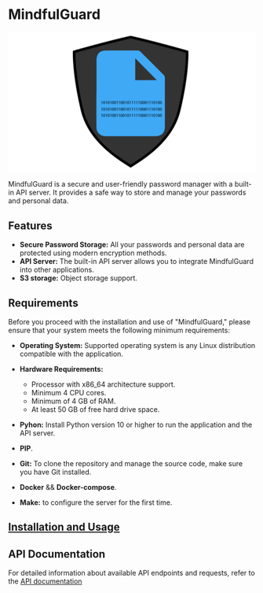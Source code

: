# MindfulGuard

![Logo](https://github.com/MindfulGuard/server/blob/main/client/public/static/mindfulguard%20logo.png?raw=true)

MindfulGuard is a secure and user-friendly password manager with a built-in API server. It provides a safe way to store and manage your passwords and personal data.

## Features

- **Secure Password Storage:** All your passwords and personal data are protected using modern encryption methods.
- **API Server:** The built-in API server allows you to integrate MindfulGuard into other applications.
- **S3 storage:** Оbject storage support.

## Requirements

Before you proceed with the installation and use of "MindfulGuard," please ensure that your system meets the following minimum requirements:

- **Operating System:** Supported operating system is any Linux distribution compatible with the application.
- **Hardware Requirements:**

   - Processor with x86_64 architecture support.
   - Minimum 4 CPU cores.
   - Minimum of 4 GB of RAM.
   - At least 50 GB of free hard drive space.

- **Pyhon:** Install Python version 10 or higher to run the application and the API server.
- **PIP**.
- **Git:** To clone the repository and manage the source code, make sure you have Git installed.
- **Docker** && **Docker-compose**.
- **Make:** to configure the server for the first time.

## [Installation and Usage](https://github.com/MindfulGuard/server/tree/main/build)

## API Documentation

For detailed information about available API endpoints and requests, refer to the [API documentation](https://github.com/MindfulGuard/server/tree/main/mindfulguard/api)
